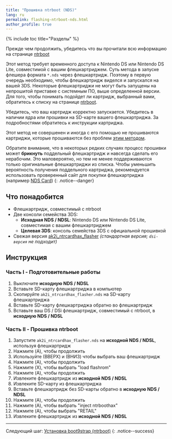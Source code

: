 ```yaml
---
title: "Прошивка ntrboot (NDS)"
lang: ru
permalink: flashing-ntrboot-nds.html
author_profile: true
---
```

{% include toc title="Разделы" %}

Прежде чем продолжить, убедитесь что вы прочитали всю информацию на странице [ntrboot](ntrboot)

Этот метод требует временного доступа к Nintendo DS или Nintendo DS Lite, совместимой с вашим флешкартриджем. Суть метода в запуске флешера формата `*.nds` через флешкартридж. Поэтому в первую очередь необходимо, чтобы флешкартридж виделся и запускался на вашей 3DS. Некоторые флешкартриджи не могут быть запущены на непрошитой приставке с системным ПО, выше определенной версии. Для того, чтобы понимать подойдет ли картридж, выбранный вами, обратитесь к списку на странице [ntrboot](ntrboot).

Убедитесь, что ваш картридж корректно запускается. Убедитесь в наличии ядра или прошивки на SD-карте вашего флешкартриджа. За подробностями обратитесь к инструкции картриджа.

Этот метод не совершенен и иногда с его помощью не прошиваются картриджи, которые прошиваются без проблем [этим методом](flashing-ntrboot-3ds-multi-system).

Обратите внимание, что в некоторых редких случаях процесс прошивки может **брикнуть** поддельный флешкартридж и навсегда сделать его нерабочим. Это маловероятно, но тем не менее поддерживаются только оригинальные флешкартриджи из списка. Чтобы уменьшить вероятность получения поддельного картриджа, рекомендуется использовать проверенный сайт для покупки флешкартриджа (например [NDS Card](http://www.nds-card.com/))
{: .notice--danger}

## Что понадобится

* Флешкартридж, совместимый с ntrboot
* Две консоли семейства 3DS:
	+ **Исходная NDS / NDSL**: Nintendo DS или Nintendo DS Lite, совместимая с вашим флешкартриджем
	+ **Целевая 3DS**: консоль семейства 3DS с официальной прошивкой
* Свежая версия [ak2i_ntrcardhax_flasher](https://github.com/d3m3vilurr/ak2i_ntrcardhax_flasher/releases/latest) *(стандартная версия; `dsi-версия` не подходит)*

## Инструкция

### Часть I - Подготовительные работы

1. Выключите **исходную NDS / NDSL**
1. Вставьте SD-карту флешкартриджа в компьютер
1. Скопируйте `ak2i_ntrcardhax_flasher.nds` на SD-карту флешкартриджа
1. Вставьте SD-карту флешкартриджа обратно во флешкартридж
1. Вставьте ваш DS / DSi флешкартридж, совместимый с ntrboot, в **исходную NDS / NDSL**

### Часть II - Прошивка ntrboot

1. Запустите `ak2i_ntrcardhax_flasher.nds` на **исходной NDS / NDSL**, используя флешкартридж
1. Нажмите (A), чтобы продолжить
1. Используйте (ВВЕРХ) и (ВНИЗ) чтобы выбрать ваш флешкартридж
1. Нажмите (A), чтобы продолжить
1. Нажмите (X), чтобы выбрать "load flashrom"
1. Нажмите (A), чтобы продолжить
1. Извлеките флешкартридж из **исходной NDS / NDSL**
1. Извлеките SD-карту из флешкартриджа
1. Вставьте флешкартридж без SD-карты обратно в **исходную NDS / NDSL**
1. Нажмите (A), чтобы продолжить
1. Нажмите (A), чтобы выбрать "inject ntrboothax"
1. Нажмите (A), чтобы выбрать "RETAIL"
1. Извлеките флешкартридж из **исходной NDS / NDSL**

___

Следующий шаг: [Установка boot9strap (ntrboot)](installing-boot9strap-ntrboot)
{: .notice--success}